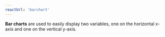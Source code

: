 ```yaml
---
reactUrl: 'barchart'
---
```

**Bar charts** are used to easily display two variables, one on the horizontal x-axis and one on the vertical y-axis.
